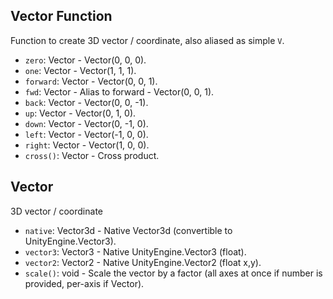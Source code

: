 ## Vector Function

Function to create 3D vector / coordinate, also aliased as simple `V`.

- `zero`: Vector - Vector(0, 0, 0).
- `one`: Vector - Vector(1, 1, 1).
- `forward`: Vector - Vector(0, 0, 1).
- `fwd`: Vector - Alias to forward - Vector(0, 0, 1).
- `back`: Vector - Vector(0, 0, -1).
- `up`: Vector - Vector(0, 1, 0).
- `down`: Vector - Vector(0, -1, 0).
- `left`: Vector - Vector(-1, 0, 0).
- `right`: Vector - Vector(1, 0, 0).
- `cross()`: Vector - Cross product.

## Vector

3D vector / coordinate

- `native`: Vector3d - Native Vector3d (convertible to UnityEngine.Vector3).
- `vector3`: Vector3 - Native UnityEngine.Vector3 (float).
- `vector2`: Vector2 - Native UnityEngine.Vector2 (float x,y).
- `scale()`: void - Scale the vector by a factor (all axes at once if number is provided, per-axis if Vector).

